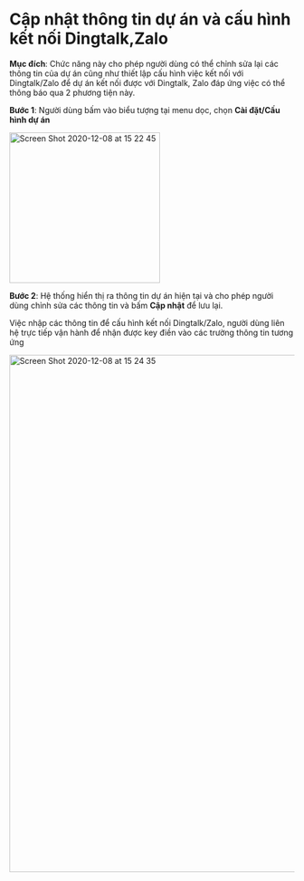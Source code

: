 # Cập nhật thông tin dự án và cấu hình kết nối Dingtalk,Zalo

**Mục đích**: Chức năng này cho phép người dùng có thể chỉnh sửa lại các thông tin của dự án cũng như thiết lập cấu hình việc kết nối với Dingtalk/Zalo để dự án kết nối được với Dingtalk, Zalo đáp ứng việc có thể thông báo qua 2 phương tiện này. 

**Bước 1**: Người dùng bấm vào biểu tượng tại menu dọc, chọn **Cài đặt/Cấu hình dự án**

<img width="266" alt="Screen Shot 2020-12-08 at 15 22 45" src="https://user-images.githubusercontent.com/73808891/101458279-452f2900-3969-11eb-8653-1642fe51bc1c.png">

**Bước 2**: Hệ thống hiển thị ra thông tin dự án hiện tại và cho phép người dùng chỉnh sửa các thông tin và bấm **Cập nhật** để lưu lại.

Việc nhập các thông tin để cấu hình kết nối Dingtalk/Zalo, người dùng liên hệ trực tiếp vận hành để nhận được key  điền vào các trường thông tin tương ứng

<img width="914" alt="Screen Shot 2020-12-08 at 15 24 35" src="https://user-images.githubusercontent.com/73808891/101458461-7f98c600-3969-11eb-95c7-c8ae0a981fb1.png">
